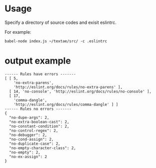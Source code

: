 # Usage

Specify a directory of source codes and exisit eslintrc.

For example:

```
babel-node index.js ~/textae/src/ -c .eslintrc
```

# output example

```
------ Rules have errors -------
[ [ 5,
    'no-extra-parens',
    'http://eslint.org/docs/rules/no-extra-parens' ],
  [ 14, 'no-console', 'http://eslint.org/docs/rules/no-console' ],
  [ 17,
    'comma-dangle',
    'http://eslint.org/docs/rules/comma-dangle' ] ]
------ Rules no errors -------
{
  "no-dupe-args": 2,
  "no-extra-boolean-cast": 2,
  "no-constant-condition": 2,
  "no-control-regex": 2,
  "no-debugger": 2,
  "no-cond-assign": 2,
  "no-duplicate-case": 2,
  "no-empty-character-class": 2,
  "no-empty": 2,
  "no-ex-assign": 2
}
```

